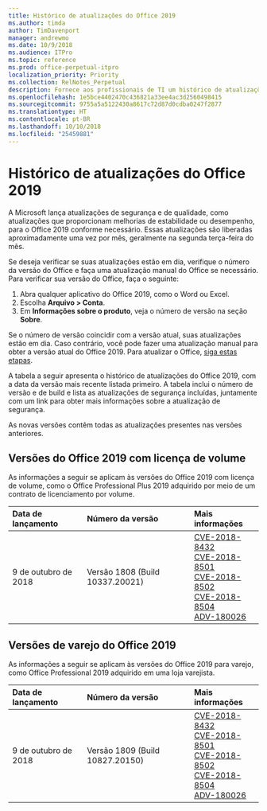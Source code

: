 ```yaml
---
title: Histórico de atualizações do Office 2019
ms.author: timda
author: TimDavenport
manager: andrewmo
ms.date: 10/9/2018
ms.audience: ITPro
ms.topic: reference
ms.prod: office-perpetual-itpro
localization_priority: Priority
ms.collection: RelNotes_Perpetual
description: Fornece aos profissionais de TI um histórico de atualizações para versões perpétuas do Office 2019 que usam Clique para Executar
ms.openlocfilehash: 1e5bce4402470c436821a33ee4ac3d2560498415
ms.sourcegitcommit: 9755a5a5122430a8617c72d87d0cdba0247f2877
ms.translationtype: HT
ms.contentlocale: pt-BR
ms.lasthandoff: 10/10/2018
ms.locfileid: "25459881"
---
```

# <a name="update-history-for-office-2019"></a>Histórico de atualizações do Office 2019

A Microsoft lança atualizações de segurança e de qualidade, como atualizações que proporcionam melhorias de estabilidade ou desempenho, para o Office 2019 conforme necessário. Essas atualizações são liberadas aproximadamente uma vez por mês, geralmente na segunda terça-feira do mês.

Se deseja verificar se suas atualizações estão em dia, verifique o número da versão do Office e faça uma atualização manual do Office se necessário. Para verificar sua versão do Office, faça o seguinte:

  1.    Abra qualquer aplicativo do Office 2019, como o Word ou Excel.
  2.    Escolha **Arquivo > Conta**.
  3.    Em **Informações sobre o produto**, veja o número de versão na seção **Sobre**.

Se o número de versão coincidir com a versão atual, suas atualizações estão em dia. Caso contrário, você pode fazer uma atualização manual para obter a versão atual do Office 2019. Para atualizar o Office, [siga estas etapas](https://support.office.com/article/2ab296f3-7f03-43a2-8e50-46de917611c5).


A tabela a seguir apresenta o histórico de atualizações do Office 2019, com a data da versão mais recente listada primeiro. A tabela inclui o número de versão e de build e lista as atualizações de segurança incluídas, juntamente com um link para obter mais informações sobre a atualização de segurança.

As novas versões contêm todas as atualizações presentes nas versões anteriores.

## <a name="volume-licensed-versions-of-office-2019"></a>Versões do Office 2019 com licença de volume
As informações a seguir se aplicam às versões do Office 2019 com licença de volume, como o Office Professional Plus 2019 adquirido por meio de um contrato de licenciamento por volume.

  
|**Data de lançamento**|**Número da versão**|**Mais informações**|
|:-----|:-----|:-----|
|9 de outubro de 2018   |Versão 1808 (Build 10337.20021)  |[CVE-2018-8432](https://portal.msrc.microsoft.com/en-US/security-guidance/advisory/CVE-2018-8432) <br/> [CVE-2018-8501](https://portal.msrc.microsoft.com/en-US/security-guidance/advisory/CVE-2018-8501) <br/> [CVE-2018-8502](https://portal.msrc.microsoft.com/en-US/security-guidance/advisory/CVE-2018-8502) <br/> [CVE-2018-8504](https://portal.msrc.microsoft.com/en-US/security-guidance/advisory/CVE-2018-8504) <br/> [ADV-180026](https://portal.msrc.microsoft.com/en-US/security-guidance/advisory/ADV180026) <br/>|

## <a name="retail-versions-of-office-2019"></a>Versões de varejo do Office 2019
As informações a seguir se aplicam às versões do Office 2019 para varejo, como Office Professional 2019 adquirido em uma loja varejista.

|**Data de lançamento**|**Número da versão**|**Mais informações**|
|:-----|:-----|:-----|
|9 de outubro de 2018   |Versão 1809 (Build 10827.20150)  |[CVE-2018-8432](https://portal.msrc.microsoft.com/en-US/security-guidance/advisory/CVE-2018-8432) <br/> [CVE-2018-8501](https://portal.msrc.microsoft.com/en-US/security-guidance/advisory/CVE-2018-8501) <br/> [CVE-2018-8502](https://portal.msrc.microsoft.com/en-US/security-guidance/advisory/CVE-2018-8502) <br/> [CVE-2018-8504](https://portal.msrc.microsoft.com/en-US/security-guidance/advisory/CVE-2018-8504) <br/> [ADV-180026](https://portal.msrc.microsoft.com/en-US/security-guidance/advisory/ADV180026) <br/>|
